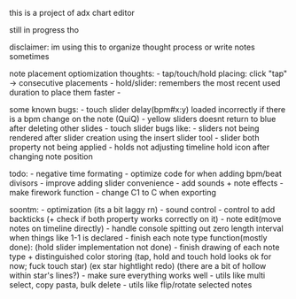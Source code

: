 
this is a project of adx chart editor

still in progress tho

disclaimer: im using this to organize thought process or write notes sometimes

note placement optiomization thoughts:
	- tap/touch/hold placing: click "tap" -> consecutive placements 
	- hold/slider: remembers the most recent used duration to place them faster
	- 

some known bugs:
	- touch slider delay(bpm#x:y) loaded incorrectly if there is a bpm change on the note (QuiQ)
	- yellow sliders doesnt return to blue after deleting other slides
	- touch slider bugs like: 
		- sliders not being rendered after slider creation using the insert slider tool
		- slider both property not being applied
	- holds not adjusting timeline hold icon after changing note position
	

todo:
	- negative time formating
	- optimize code for when adding bpm/beat divisors
	- improve adding slider convenience
	- add sounds + note effects
	- make firework function
	- change C1 to C when exporting

soontm:
	- optimization (its a bit laggy rn)
	- sound control
	- control to add backticks (+ check if both property works correctly on it)
	- note edit(move notes on timeline directly)
	- handle console spitting out zero length interval when things like 1-1 is declared
	- finish each note type function(mostly done):
		(hold slider implementation not done)
	- finish drawing of each note type + distinguished color storing
		(tap, hold and touch hold looks ok for now; fuck touch star)
		(ex star hightlight redo)
		(there are a bit of hollow within star's lines?)
	- make sure everything works well
	- utils like multi select, copy pasta, bulk delete
	- utils like flip/rotate selected notes
